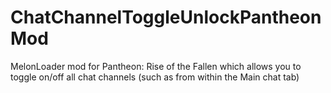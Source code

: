 # ChatChannelToggleUnlockPantheonMod
MelonLoader mod for Pantheon: Rise of the Fallen which allows you to toggle on/off all chat channels (such as from within the Main chat tab)
